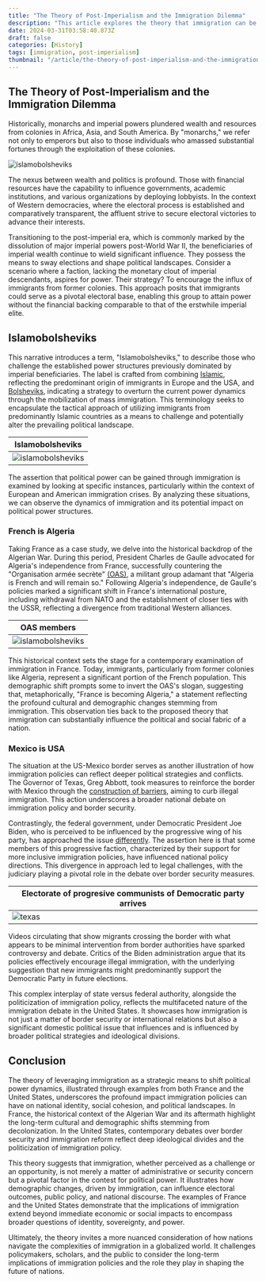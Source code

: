 ```yaml
---
title: "The Theory of Post-Imperialism and the Immigration Dilemma"
description: "This article explores the theory that immigration can be strategically used to influence political power dynamics, using historical and contemporary examples from France and the United States. It delves into the ways in which demographic changes, prompted by immigration, can significantly impact national identity, electoral politics, and the broader socio-political landscape. Through the lens of the Algerian War's aftermath in France and border security debates in the US, the article illustrates the complex interplay between immigration policies and political strategies."
date: 2024-03-31T03:58:40.873Z
draft: false
categories: [History]
tags: [immigration, post-imperialism]
thumbnail: "/article/the-theory-of-post-imperialism-and-the-immigration-dilemma/thumb.png"
---
```


## The Theory of Post-Imperialism and the Immigration Dilemma

Historically, monarchs and imperial powers plundered wealth and resources from colonies in Africa, Asia, and South America. By "monarchs," we refer not only to emperors but also to those individuals who amassed substantial fortunes through the exploitation of these colonies.

![islamobolsheviks](/article/the-theory-of-post-imperialism-and-the-immigration-dilemma/imperator.png)


The nexus between wealth and politics is profound. Those with financial resources have the capability to influence governments, academic institutions, and various organizations by deploying lobbyists. In the context of Western democracies, where the electoral process is established and comparatively transparent, the affluent strive to secure electoral victories to advance their interests.

Transitioning to the post-imperial era, which is commonly marked by the dissolution of major imperial powers post-World War II, the beneficiaries of imperial wealth continue to wield significant influence. They possess the means to sway elections and shape political landscapes. Consider a scenario where a faction, lacking the monetary clout of imperial descendants, aspires for power. Their strategy? To encourage the influx of immigrants from former colonies. This approach posits that immigrants could serve as a pivotal electoral base, enabling this group to attain power without the financial backing comparable to that of the erstwhile imperial elite.

## Islamobolsheviks

This narrative introduces a term, "Islamobolsheviks," to describe those who challenge the established power structures previously dominated by imperial beneficiaries. The label is crafted from combining [Islamic](https://en.wikipedia.org/wiki/Islam), reflecting the predominant origin of immigrants in Europe and the USA, and [Bolsheviks](https://en.wikipedia.org/wiki/Bolsheviks), indicating a strategy to overturn the current power dynamics through the mobilization of mass immigration. This terminology seeks to encapsulate the tactical approach of utilizing immigrants from predominantly Islamic countries as a means to challenge and potentially alter the prevailing political landscape.

|Islamobolsheviks|
|---------------|
|![islamobolsheviks](/article/the-theory-of-post-imperialism-and-the-immigration-dilemma/islamobolsheviks.png)|

The assertion that political power can be gained through immigration is examined by looking at specific instances, particularly within the context of European and American immigration crises. By analyzing these situations, we can observe the dynamics of immigration and its potential impact on political power structures.

### French is Algeria

Taking France as a case study, we delve into the historical backdrop of the Algerian War. During this period, President Charles de Gaulle advocated for Algeria's independence from France, successfully countering the "Organisation armée secrète" [(OAS)](https://en.wikipedia.org/wiki/Organisation_arm%C3%A9e_secr%C3%A8te), a militant group adamant that "Algeria is French and will remain so." Following Algeria's independence, de Gaulle's policies marked a significant shift in France's international posture, including withdrawal from NATO and the establishment of closer ties with the USSR, reflecting a divergence from traditional Western alliances.

|OAS members|
|-----------|
|![islamobolsheviks](/article/the-theory-of-post-imperialism-and-the-immigration-dilemma/oas.png)|


This historical context sets the stage for a contemporary examination of immigration in France. Today, immigrants, particularly from former colonies like Algeria, represent a significant portion of the French population. This demographic shift prompts some to invert the OAS's slogan, suggesting that, metaphorically, "France is becoming Algeria," a statement reflecting the profound cultural and demographic changes stemming from immigration. This observation ties back to the proposed theory that immigration can substantially influence the political and social fabric of a nation.

### Mexico is USA

The situation at the US-Mexico border serves as another illustration of how immigration policies can reflect deeper political strategies and conflicts. The Governor of Texas, Greg Abbott, took measures to reinforce the border with Mexico through the [construction of barriers](https://gov.texas.gov/news/post/governor-abbott-signs-historic-border-security-measures-in-brownsville), aiming to curb illegal immigration. This action underscores a broader national debate on immigration policy and border security.

Contrastingly, the federal government, under Democratic President Joe Biden, who is perceived to be influenced by the progressive wing of his party, has approached the issue [differently](https://edition.cnn.com/2024/01/14/politics/immigration-texas-border-dhs-letter-ken-paxton/index.html). The assertion here is that some members of this progressive faction, characterized by their support for more inclusive immigration policies, have influenced national policy directions. This divergence in approach led to legal challenges, with the judiciary playing a pivotal role in the debate over border security measures.

|Electorate of progresive communists of Democratic party arrives|
|-----------|
|![texas](/article/the-theory-of-post-imperialism-and-the-immigration-dilemma/texas.png)|

Videos circulating that show migrants crossing the border with what appears to be minimal intervention from border authorities have sparked controversy and debate. Critics of the Biden administration argue that its policies effectively encourage illegal immigration, with the underlying suggestion that new immigrants might predominantly support the Democratic Party in future elections.

This complex interplay of state versus federal authority, alongside the politicization of immigration policy, reflects the multifaceted nature of the immigration debate in the United States. It showcases how immigration is not just a matter of border security or international relations but also a significant domestic political issue that influences and is influenced by broader political strategies and ideological divisions.

## Conclusion

The theory of leveraging immigration as a strategic means to shift political power dynamics, illustrated through examples from both France and the United States, underscores the profound impact immigration policies can have on national identity, social cohesion, and political landscapes. In France, the historical context of the Algerian War and its aftermath highlight the long-term cultural and demographic shifts stemming from decolonization. In the United States, contemporary debates over border security and immigration reform reflect deep ideological divides and the politicization of immigration policy.

This theory suggests that immigration, whether perceived as a challenge or an opportunity, is not merely a matter of administrative or security concern but a pivotal factor in the contest for political power. It illustrates how demographic changes, driven by immigration, can influence electoral outcomes, public policy, and national discourse. The examples of France and the United States demonstrate that the implications of immigration extend beyond immediate economic or social impacts to encompass broader questions of identity, sovereignty, and power.

Ultimately, the theory invites a more nuanced consideration of how nations navigate the complexities of immigration in a globalized world. It challenges policymakers, scholars, and the public to consider the long-term implications of immigration policies and the role they play in shaping the future of nations.